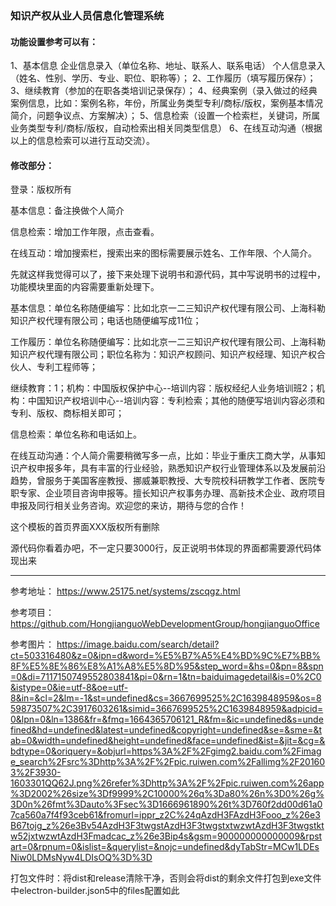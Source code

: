 ### 知识产权从业人员信息化管理系统

#### 功能设置参考可以有：
1、基本信息
企业信息录入（单位名称、地址、联系人、联系电话）
个人信息录入（姓名、性别、学历、专业、职位、职称等）；
2、工作履历（填写履历保存）；
3、继续教育（参加的在职各类培训记录保存）；
4、经典案例（录入做过的经典案例信息，比如：案例名称，年份，所属业务类型专利/商标/版权，案例基本情况简介，问题争议点、方案解决）；
5、信息检索（设置一个检索栏，关键词，所属业务类型专利/商标/版权，自动检索出相关同类型信息）
6、在线互动沟通（根据以上的信息检索可以进行互动交流）。

#### 修改部分：
登录：版权所有

基本信息：备注换做个人简介

信息检索：增加工作年限，点击查看。

在线互动：增加搜索栏，搜索出来的图标需要展示姓名、工作年限、个人简介。

先就这样我觉得可以了，接下来处理下说明书和源代码，其中写说明书的过程中，功能模块里面的内容需要重新处理下。

基本信息：单位名称随便编写：比如北京一二三知识产权代理有限公司、上海科勒知识产权代理有限公司；电话也随便编写成11位；

工作履历：单位名称随便编写：比如北京一二三知识产权代理有限公司、上海科勒知识产权代理有限公司；职位名称为：知识产权顾问、知识产权经理、知识产权合伙人、专利工程师等；

继续教育：1；机构：中国版权保护中心--培训内容：版权经纪人业务培训班2；机构：中国知识产权培训中心--培训内容：专利检索；其他的随便写培训内容必须和专利、版权、商标相关即可；

信息检索：单位名称和电话如上。

在线互动沟通：个人简介需要稍微写多一点，比如：毕业于重庆工商大学，从事知识产权申报多年，具有丰富的行业经验，熟悉知识产权行业管理体系以及发展前沿趋势，曾服务于美国客座教授、挪威兼职教授、大专院校科研教学工作者、医院专职专家、企业项目咨询申报等。擅长知识产权事务办理、高新技术企业、政府项目申报及同行相关业务咨询。欢迎您的来访，期待与您的合作！

这个模板的首页界面XXX版权所有删除

源代码你看着办吧，不一定只要3000行，反正说明书体现的界面都需要源代码体现出来


---
参考地址：
https://www.25175.net/systems/zscqgz.html

参考项目：
https://github.com/HongjianguoWebDevelopmentGroup/hongjianguoOffice

参考图片：
https://image.baidu.com/search/detail?ct=503316480&z=0&ipn=d&word=%E5%B7%A5%E4%BD%9C%E7%BB%8F%E5%8E%86%E8%A1%A8%E5%8D%95&step_word=&hs=0&pn=8&spn=0&di=7117150749552803841&pi=0&rn=1&tn=baiduimagedetail&is=0%2C0&istype=0&ie=utf-8&oe=utf-8&in=&cl=2&lm=-1&st=undefined&cs=3667699525%2C1639848959&os=859873507%2C3917603261&simid=3667699525%2C1639848959&adpicid=0&lpn=0&ln=1386&fr=&fmq=1664365706121_R&fm=&ic=undefined&s=undefined&hd=undefined&latest=undefined&copyright=undefined&se=&sme=&tab=0&width=undefined&height=undefined&face=undefined&ist=&jit=&cg=&bdtype=0&oriquery=&objurl=https%3A%2F%2Fgimg2.baidu.com%2Fimage_search%2Fsrc%3Dhttp%3A%2F%2Fpic.ruiwen.com%2Fallimg%2F201603%2F3930-1603301QQ62J.png%26refer%3Dhttp%3A%2F%2Fpic.ruiwen.com%26app%3D2002%26size%3Df9999%2C10000%26q%3Da80%26n%3D0%26g%3D0n%26fmt%3Dauto%3Fsec%3D1666961890%26t%3D760f2dd00d61a07ca560a7f4f93ceb61&fromurl=ippr_z2C%24qAzdH3FAzdH3Fooo_z%26e3B67tojg_z%26e3Bv54AzdH3F3twgstAzdH3F3twgstxtwzwtAzdH3F3twgstktw52jxtwzwtAzdH3Fmadcac_z%26e3Bip4s&gsm=900000000000009&rpstart=0&rpnum=0&islist=&querylist=&nojc=undefined&dyTabStr=MCw1LDEsNiw0LDMsNyw4LDIsOQ%3D%3D

打包文件时：将dist和release清除干净，否则会将dist的剩余文件打包到exe文件中electron-builder.json5中的files配置如此